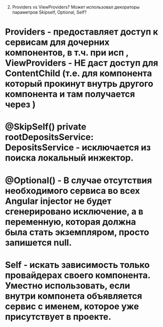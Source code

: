 2) Providers vs ViewProviders? Может использовал декораторы параметров Skipself, Optional, Self?
# Providers - предоставляет доступ к сервисам для дочерних компонентов, в т.ч. при исп <ng-content>, ViewProviders - НЕ даст доступ для ContentChild (т.е. для компонента который прокинут внутрь другого компонента и там получается через <ng-content>)

# @SkipSelf() private rootDepositsService: DepositsService  - исключается из поиска локальный инжектор.
# @Optional() - В случае отсутствия необходимого сервиса во всех Angular injector не будет сгенерировано исключение, а в переменную, которая должна была стать экземпляром, просто запишется null.
# Self - искать зависимость только провайдерах своего компонента. Уместно использовать, если внутри компонета    объявляется сервис с именем, которое уже присутствует в проекте.